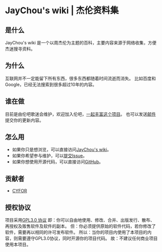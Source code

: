 # JayChou's wiki | 杰伦资料集
## 是什么
JayChou's wiki 是一个以周杰伦为主题的百科，主要内容来源于网络收集，方便杰迷搜寻资料。
## 为什么
互联网并不一定能留下所有东西，很多东西都随着时间流逝而消失。
比如百度和Google，已经无法搜索到很多超过10年的内容。
## 谁在做
目前是由伦吧歌迷会维护，欢迎加入伦吧，[一起丰富这个项目](src/about/contribute.md)。
也可以发送[邮件](mailto:cyfor@foxmail.com)提交你的更新内容。
## 怎么用
- 如果你只是想浏览，可以直接访问[JayChou's wiki](https://www.jaychou.wiki/)。
- 如果你希望参与维护，可以[提交Issue](https://github.com/jaychou-wiki/JayChou-wiki/issues)。
- 如果你想使用开源代码，可以直接访问[GitHub](https://github.com/jaychou-wiki/JayChou-wiki)。
## 贡献者
- [CYFOR](https://www.cyfor.top)
## 授权协议
项目采用[GPL3.0 协议](LICENSE)
即：你可以自由地使用、修改、合并、出版发行、散布、再授权及贩售软件及软件的副本。
但：你必须提供原始的软件代码，若你修改了软件，需要再以相同的许可发布软件。
所以：当你的项目内使用了本项目的内容，则需要遵守GPL3.0协议，同时开源你的项目代码。
故：不建议任何商业项目使用本项目。